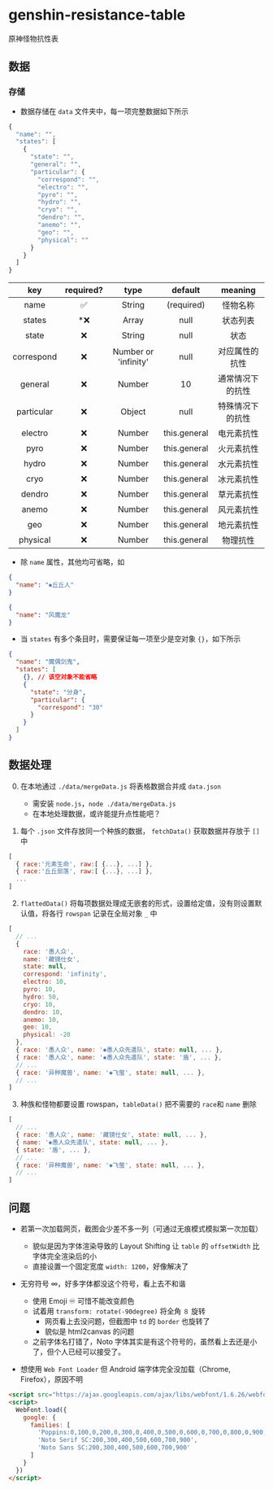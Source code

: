 # genshin-resistance-table

 原神怪物抗性表

## 数据

### 存储

- 数据存储在 `data` 文件夹中，每一项完整数据如下所示

```js
{
  "name": "",
  "states": [
    {
      "state": "",
      "general": "",
      "particular": {
        "correspond": "",
        "electro": "",
        "pyro": "",
        "hydro": "",
        "cryo": "",
        "dendro": "",
        "anemo": "",
        "geo": "",
        "physical": ""
      }
    }
  ]
}
```

|    key     | required? |         type         |   default    |     meaning      |
| :--------: | :-------: | :------------------: | :----------: | :--------------: |
|    name    |     ✅     |        String        |  (required)  |     怪物名称     |
|   states   |    *❌     |        Array         |     null     |     状态列表     |
|   state    |     ❌     |        String        |     null     |       状态       |
| correspond |     ❌     | Number or 'infinity' |     null     |  对应属性的抗性  |
|  general   |     ❌     |        Number        |      10      | 通常情况下的抗性 |
| particular |     ❌     |        Object        |     null     | 特殊情况下的抗性 |
|  electro   |     ❌     |        Number        | this.general |    电元素抗性    |
|    pyro    |     ❌     |        Number        | this.general |    火元素抗性    |
|   hydro    |     ❌     |        Number        | this.general |    水元素抗性    |
|    cryo    |     ❌     |        Number        | this.general |    冰元素抗性    |
|   dendro   |     ❌     |        Number        | this.general |    草元素抗性    |
|   anemo    |     ❌     |        Number        | this.general |    风元素抗性    |
|    geo     |     ❌     |        Number        | this.general |    地元素抗性    |
|  physical  |     ❌     |        Number        | this.general |     物理抗性     |

- 除 `name` 属性，其他均可省略，如

```json
{
  "name": "✱丘丘人"
}

{
  "name": "风魔龙"
}
```

- 当 `states` 有多个条目时，需要保证每一项至少是空对象 `{}`，如下所示

```json
{
  "name": "魔偶剑鬼",
  "states": [
    {}, // 该空对象不能省略
    {
      "state": "分身",
      "particular": {
        "correspond": "30"
      }
    }
  ]
}
```

## 数据处理

0. 在本地通过 `./data/mergeData.js` 将表格数据合并成 `data.json`
   - 需安装 `node.js`，`node ./data/mergeData.js`
   - 在本地处理数据，或许能提升点性能吧？

1. 每个 `.json` 文件存放同一个种族的数据， `fetchData()` 获取数据并存放于 `[]` 中

```js
[
  { race:'元素生命', raw:[ {...}, ...] },
  { race:'丘丘部落', raw:[ {...}, ...] },
  ...
]
```

2. `flattedData()` 将每项数据处理成无嵌套的形式，设置给定值，没有则设置默认值，将各行 `rowspan` 记录在全局对象 `_` 中

```js
[
  // ...
  {
    race: '愚人众',
    name: '藏镜仕女',
    state: null,
    correspond: 'infinity',
    electro: 10,
    pyro: 10,
    hydro: 50,
    cryo: 10,
    dendro: 10,
    anemo: 10,
    geo: 10,
    physical: -20
  },
  { race: '愚人众', name: '✱愚人众先遣队', state: null, ... },
  { race: '愚人众', name: '✱愚人众先遣队', state: '盾', ... }, 
  // ...
  { race: '异种魔兽', name: '✱飞萤', state: null, ... },
  // ...
]
```

3. 种族和怪物都要设置 rowspan，`tableData()` 把不需要的 `race`和 `name` 删除

```js
[
  // ...
  { race: '愚人众', name: '藏镜仕女', state: null, ... },
  { name: '✱愚人众先遣队', state: null, ... },
  { state: '盾', ... },
  // ...
  { race: '异种魔兽', name: '✱飞萤', state: null, ... },
  // ...
]
```

## 问题

- 若第一次加载网页，截图会少差不多一列（可通过无痕模式模拟第一次加载）
  - 貌似是因为字体渲染导致的 Layout Shifting 让 `table` 的 `offsetWidth` 比字体完全渲染后的小
  - 直接设置一个固定宽度 `width: 1200`，好像解决了

- 无穷符号 ∞，好多字体都没这个符号，看上去不和谐
  - 使用 Emoji ♾️ 可惜不能改变颜色
  - 试着用 `transform: rotate(-90degree)` 将全角 `８` 旋转
    - 网页看上去没问题，但截图中 `td` 的 `border` 也旋转了
    - 貌似是 html2canvas 的问题
  - 之前字体名打错了，Noto 字体其实是有这个符号的，虽然看上去还是小了，但个人已经可以接受了。

- 想使用 `Web Font Loader` 但 Android 端字体完全没加载（Chrome, Firefox），原因不明
```html 
<script src="https://ajax.googleapis.com/ajax/libs/webfont/1.6.26/webfont.js"></script>
<script>
  WebFont.load({
    google: {
      families: [
        'Poppins:0,100,0,200,0,300,0,400,0,500,0,600,0,700,0,800,0,900,1,100,1,200,1,300,1,400,1,500,1,600,1,700,1,800,1,900',
        'Noto Serif SC:200,300,400,500,600,700,900',
        'Noto Sans SC:200,300,400,500,600,700,900'
      ]
    }
  })
</script>
```
